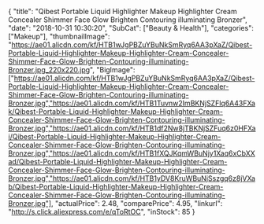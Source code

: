{
	"title": "Qibest Portable Liquid Highlighter Makeup Highlighter Cream Concealer Shimmer Face Glow Brighten Contouring illuminating Bronzer",
	"date": "2018-10-31 10:30:20",
	"SubCat": ["Beauty & Health"],
	"categories": ["Makeup"],
	"thumbnailImage": "https://ae01.alicdn.com/kf/HTB1wJgPBZuYBuNkSmRyq6AA3pXaZ/Qibest-Portable-Liquid-Highlighter-Makeup-Highlighter-Cream-Concealer-Shimmer-Face-Glow-Brighten-Contouring-illuminating-Bronzer.jpg_220x220.jpg",
	"BigImage": ["https://ae01.alicdn.com/kf/HTB1wJgPBZuYBuNkSmRyq6AA3pXaZ/Qibest-Portable-Liquid-Highlighter-Makeup-Highlighter-Cream-Concealer-Shimmer-Face-Glow-Brighten-Contouring-illuminating-Bronzer.jpg","https://ae01.alicdn.com/kf/HTB1Tuvnw2ImBKNjSZFlq6A43FXak/Qibest-Portable-Liquid-Highlighter-Makeup-Highlighter-Cream-Concealer-Shimmer-Face-Glow-Brighten-Contouring-illuminating-Bronzer.jpg","https://ae01.alicdn.com/kf/HTB1df2Nw8jTBKNjSZFuq6z0HFXai/Qibest-Portable-Liquid-Highlighter-Makeup-Highlighter-Cream-Concealer-Shimmer-Face-Glow-Brighten-Contouring-illuminating-Bronzer.jpg","https://ae01.alicdn.com/kf/HTB1fXQJKqmWBuNjy1Xaq6xCbXXad/Qibest-Portable-Liquid-Highlighter-Makeup-Highlighter-Cream-Concealer-Shimmer-Face-Glow-Brighten-Contouring-illuminating-Bronzer.jpg","https://ae01.alicdn.com/kf/HTB1yDV8KruWBuNjSszgq6z8jVXab/Qibest-Portable-Liquid-Highlighter-Makeup-Highlighter-Cream-Concealer-Shimmer-Face-Glow-Brighten-Contouring-illuminating-Bronzer.jpg"],
	"actualPrice": 2.48,
	"comparePrice": 4.95,
	"linkurl": "http://s.click.aliexpress.com/e/qToRtOC",
	"inStock": 85
}
